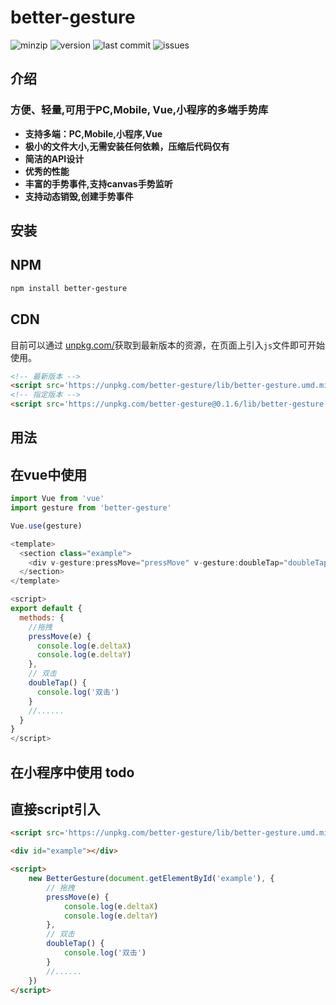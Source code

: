 # better-gesture

 ![minzip](https://img.shields.io/bundlephobia/minzip/better-gesture) ![version](https://img.shields.io/github/package-json/v/wensiyuanseven/better-gesture) ![last commit](https://img.shields.io/github/last-commit/wensiyuanseven/better-gesture)  ![issues](https://img.shields.io/github/issues/wensiyuanseven/better-gesture)

## 介绍

### 方便、轻量,可用于PC,Mobile, Vue,小程序的多端手势库

- **支持多端：PC,Mobile,小程序,Vue**
- **极小的文件大小,无需安装任何依赖，压缩后代码仅有**<Badge vertical="middle" text="3.6KB"/>
- **简洁的API设计**
- **优秀的性能**
- **丰富的手势事件,支持canvas手势监听**
- **支持动态销毁,创建手势事件**

## 安装

## NPM

``` sh
npm install better-gesture
```

## CDN

目前可以通过 [unpkg.com/](https://unpkg.com/)获取到最新版本的资源，在页面上引入`js`文件即可开始使用。

``` html
<!-- 最新版本 -->
<script src='https://unpkg.com/better-gesture/lib/better-gesture.umd.min.js'></script>
<!-- 指定版本 -->
<script src='https://unpkg.com/better-gesture@0.1.6/lib/better-gesture.umd.min.js'></script>
```

## 用法

## 在vue中使用

```js
import Vue from 'vue'
import gesture from 'better-gesture'

Vue.use(gesture)
```

```js
<template>
  <section class="example">
    <div v-gesture:pressMove="pressMove" v-gesture:doubleTap="doubleTap"> </div>
  </section>
</template>

<script>
export default {
  methods: {
    //拖拽
    pressMove(e) {
      console.log(e.deltaX)
      console.log(e.deltaY)
    },
    // 双击
    doubleTap() {
      console.log('双击')
    }
    //......
  }
}
</script>
```

## 在小程序中使用  todo

## 直接script引入

``` html
<script src='https://unpkg.com/better-gesture/lib/better-gesture.umd.min.js'></script>
```

``` html
<div id="example"></div>

<script>
    new BetterGesture(document.getElementById('example'), {
        // 拖拽
        pressMove(e) {
            console.log(e.deltaX)
            console.log(e.deltaY)
        },
        // 双击
        doubleTap() {
            console.log('双击')
        }
        //......
    })
</script>
```
